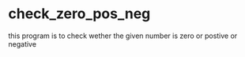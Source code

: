 # check_zero_pos_neg
this program is to check wether the given number is zero or postive or negative 
